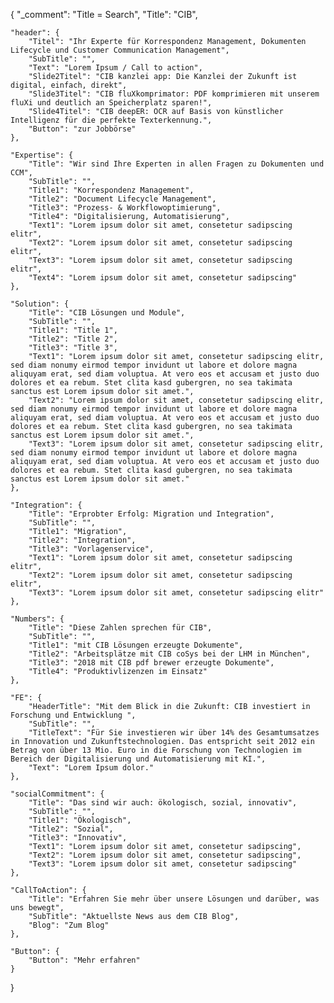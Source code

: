 {
	"_comment": "Title = Search", 
    "Title": "CIB",

	"header": {
		"Titel": "Ihr Experte für Korrespondenz Management, Dokumenten Lifecycle und Customer Communication Management",
		"SubTitle": "",
		"Text": "Lorem Ipsum / Call to action",
		"Slide2Titel": "CIB kanzlei app: Die Kanzlei der Zukunft ist digital, einfach, direkt",
		"Slide3Titel": "CIB fluXkomprimator: PDF komprimieren mit unserem fluXi und deutlich an Speicherplatz sparen!",
		"Slide4Titel": "CIB deepER: OCR auf Basis von künstlicher Intelligenz für die perfekte Texterkennung.",
		"Button": "zur Jobbörse"
	},

	"Expertise": {
		"Title": "Wir sind Ihre Experten in allen Fragen zu Dokumenten und CCM",
		"SubTitle": "",
		"Title1": "Korrespondenz Management",
		"Title2": "Document Lifecycle Management",
		"Title3": "Prozess- & Workflowoptimierung",
		"Title4": "Digitalisierung, Automatisierung",
		"Text1": "Lorem ipsum dolor sit amet, consetetur sadipscing elitr",
		"Text2": "Lorem ipsum dolor sit amet, consetetur sadipscing elitr",
		"Text3": "Lorem ipsum dolor sit amet, consetetur sadipscing elitr",
		"Text4": "Lorem ipsum dolor sit amet, consetetur sadipscing"
	},

	"Solution": {
		"Title": "CIB Lösungen und Module",
		"SubTitle": "",
		"Title1": "Title 1",
		"Title2": "Title 2",
		"Title3": "Title 3",
		"Text1": "Lorem ipsum dolor sit amet, consetetur sadipscing elitr, sed diam nonumy eirmod tempor invidunt ut labore et dolore magna aliquyam erat, sed diam voluptua. At vero eos et accusam et justo duo dolores et ea rebum. Stet clita kasd gubergren, no sea takimata sanctus est Lorem ipsum dolor sit amet.",
		"Text2": "Lorem ipsum dolor sit amet, consetetur sadipscing elitr, sed diam nonumy eirmod tempor invidunt ut labore et dolore magna aliquyam erat, sed diam voluptua. At vero eos et accusam et justo duo dolores et ea rebum. Stet clita kasd gubergren, no sea takimata sanctus est Lorem ipsum dolor sit amet.",
		"Text3": "Lorem ipsum dolor sit amet, consetetur sadipscing elitr, sed diam nonumy eirmod tempor invidunt ut labore et dolore magna aliquyam erat, sed diam voluptua. At vero eos et accusam et justo duo dolores et ea rebum. Stet clita kasd gubergren, no sea takimata sanctus est Lorem ipsum dolor sit amet."
	},

	"Integration": {
		"Title": "Erprobter Erfolg: Migration und Integration",
		"SubTitle": "",
		"Title1": "Migration",
		"Title2": "Integration",
		"Title3": "Vorlagenservice",
		"Text1": "Lorem ipsum dolor sit amet, consetetur sadipscing elitr",
		"Text2": "Lorem ipsum dolor sit amet, consetetur sadipscing elitr",
		"Text3": "Lorem ipsum dolor sit amet, consetetur sadipscing elitr"
	},

	"Numbers": {
		"Title": "Diese Zahlen sprechen für CIB",
		"SubTitle": "",
		"Title1": "mit CIB Lösungen erzeugte Dokumente",
		"Title2": "Arbeitsplätze mit CIB coSys bei der LHM in München",
		"Title3": "2018 mit CIB pdf brewer erzeugte Dokumente",
		"Title4": "Produktivlizenzen im Einsatz"
	},

	"FE": {
		"HeaderTitle": "Mit dem Blick in die Zukunft: CIB investiert in Forschung und Entwicklung ",
		"SubTitle": "",
		"TitleText": "Für Sie investieren wir über 14% des Gesamtumsatzes in Innovation und Zukunftstechnologien. Das entspricht seit 2012 ein Betrag von über 13 Mio. Euro in die Forschung von Technologien im Bereich der Digitalisierung und Automatisierung mit KI.",
		"Text": "Lorem Ipsum dolor."
	},

	"socialCommitment": {
		"Title": "Das sind wir auch: ökologisch, sozial, innovativ",
		"SubTitle": "",
		"Title1": "Ökologisch",
		"Title2": "Sozial",
		"Title3": "Innovativ",
		"Text1": "Lorem ipsum dolor sit amet, consetetur sadipscing",
		"Text2": "Lorem ipsum dolor sit amet, consetetur sadipscing",
		"Text3": "Lorem ipsum dolor sit amet, consetetur sadipscing"
	},

	"CallToAction": {
		"Title": "Erfahren Sie mehr über unsere Lösungen und darüber, was uns bewegt",
		"SubTitle": "Aktuellste News aus dem CIB Blog",
		"Blog": "Zum Blog"
	},

	"Button": {
		"Button": "Mehr erfahren"
	}
}
